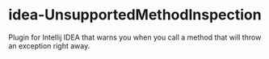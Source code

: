 # idea-UnsupportedMethodInspection
Plugin for Intellij IDEA that warns you when you call a method that will throw an exception right away.
